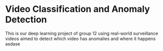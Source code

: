 # Video Classification and Anomaly Detection
This is our deep learning project of group 12 using real-world surveillance videos aimed to detect which video has anomalies and where it happens
asdase
